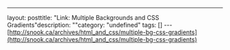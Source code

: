 --- 
layout: posttitle: "Link: Multiple Backgrounds and CSS Gradients"description: ""category: "undefined" tags: [] --- [http://snook.ca/archives/html_and_css/multiple-bg-css-gradients](http://snook.ca/archives/html_and_css/multiple-bg-css-gradients)
